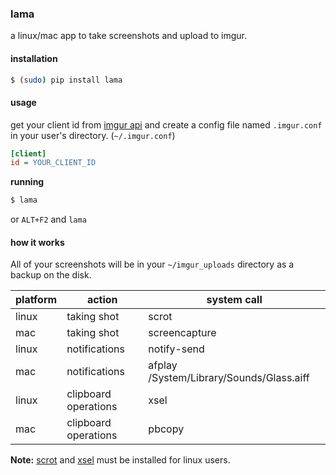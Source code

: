 ### lama

a linux/mac app to take screenshots and upload to imgur.


#### installation


```bash
$ (sudo) pip install lama
```

#### usage

get your client id from <a href='http://api.imgur.com/'>imgur api</a> and create a config file named `.imgur.conf` in your user's
directory. (`~/.imgur.conf`)

```ini
[client]
id = YOUR_CLIENT_ID
```

**running**

```bash
$ lama
```

or `ALT+F2` and `lama`


#### how it works

All of your screenshots will be in your  `~/imgur_uploads` directory as a backup on the disk.


| platform      | action          |     system call   |
| ------------- |---------------| ------------------------------|
| linux         | taking shot   | scrot                                       |
| mac           | taking shot    | screencapture     |
| linux         | notifications  | notify-send                                       |
| mac           | notifications    | afplay /System/Library/Sounds/Glass.aiff     |
| linux         | clipboard operations  | xsel                                       |
| mac           | clipboard operations   | pbcopy     |

**Note:** <a href="http://en.wikipedia.org/wiki/Scrot">scrot</a> and <a href="http://www.vergenet.net/~conrad/software/xsel/">xsel</a> must be installed for linux users. 
